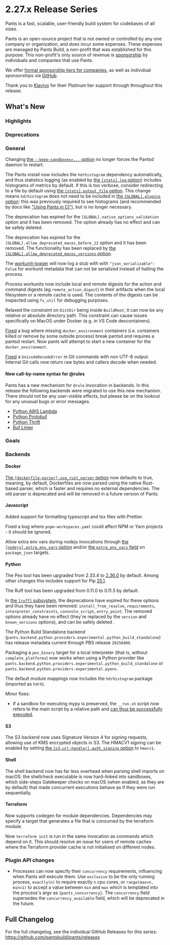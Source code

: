 # 2.27.x Release Series

Pants is a fast, scalable, user-friendly build system for codebases of all sizes.

Pants is an open-source project that is not owned or controlled by any one company or organization, and does incur some expenses. These expenses are managed by Pants Build, a non-profit that was established for this purpose. This non-profit's only source of revenue is [sponsorship](https://www.pantsbuild.org/sponsorship) by individuals and companies that use Pants.

We offer [formal sponsorship tiers for companies](https://www.pantsbuild.org/sponsorship), as well as individual sponsorships via [GitHub](https://github.com/sponsors/pantsbuild).

Thank you to [Klaviyo](https://www.klaviyo.com/) for their Platinum tier support through throughout this release.

## What's New

### Highlights

### Deprecations

### General

Changing [the `--keep-sandboxes=...` option](https://www.pantsbuild.org/2.27/reference/global-options#keep_sandboxes) no longer forces the Pantsd daemon to restart.

The Pants install now includes the `hdrhistogram` dependency automatically, and thus statistics logging (as enabled by [the `[stats].log` option](https://www.pantsbuild.org/2.27/reference/subsystems/stats#log)) includes histograms of metrics by default. If this is too verbose, consider redirecting to a file by default using [the `[stats].output_file` option](https://www.pantsbuild.org/2.27/reference/subsystems/stats#output_file). This change means `hdrhistogram` does not need to be included in [the `[GLOBAL].plugins` option](https://www.pantsbuild.org/2.27/reference/global-options#plugins): this was previously required to see histograms (and recommended by docs like ["Using Pants in CI"](https://www.pantsbuild.org/2.27/docs/using-pants/using-pants-in-ci)), but is no longer necessary.

The deprecation has expired for the `[GLOBAL].native_options_validation` option and it has been removed. The option already has no effect and can be safely deleted.

The deprecation has expired for the `[GLOBAL].allow_deprecated_macos_before_12` option and it has been removed. The functionality has been replaced by [the `[GLOBAL].allow_deprecated_macos_versions` option](https://www.pantsbuild.org/2.27/reference/global-options#allow_deprecated_macos_versions).

The [workunit-logger](https://www.pantsbuild.org/2.27/reference/subsystems/workunit-logger) will now log a stub with with `"json_serializable": False` for workunit metadata that can not be serialized instead of halting the process.

Process workunits now include local and remote digests for the action and command digests (eg `remote_action_digest`) in their artifacts when the local filesystem or a remote cache is used. The contents of the digests can be inspected using `fs_util` for debugging purposes.

Relaxed the constraint on `DistDir` being inside `BuildRoot`; it can now be any relative or absolute directory path. This constraint can cause issues specifically on MacOS under Docker (e.g. in VS Code devcontainers).

[Fixed](https://github.com/pantsbuild/pants/pull/22128) a bug where missing `docker_environment` containers (i.e. containers killed or remove by some outside process) break pantsd and requires a pantsd restart. Now pants will attempt to start a new container for the `docker_environment`.

[Fixed](https://github.com/pantsbuild/pants/pull/22207) a `UnicodeDecodeError` in Git commands with non UTF-8 output. Internal Git calls now return raw bytes and callers decode when needed.

#### New call-by-name syntax for @rules
Pants has a new mechanism for `@rule` invocation in backends. In this release the following backends were migrated to use this new mechanism. There should not be any user-visible effects, but please be on the lookout for any unusual bugs or error messages.

- [Python AWS Lambda](https://www.pantsbuild.org/stable/docs/python/integrations/aws-lambda)
- [Python Protobuf](https://www.pantsbuild.org/2.27/docs/python/integrations/protobuf-and-grpc)
- [Python Thrift](https://www.pantsbuild.org/2.27/docs/python/integrations/thrift)
- [Buf Linter](https://www.pantsbuild.org/prerelease/docs/go/integrations/protobuf#buf-format-and-lint-protobuf)

### Goals

### Backends

#### Docker

[The `[dockerfile-parser].use_rust_parser` option](https://www.pantsbuild.org/2.27/reference/subsystems/dockerfile-parser) now defaults to true, meaning, by default, Dockerfiles are now parsed using the native Rust-based parser, which is faster and requires no external dependencies. The old parser is deprecated and will be removed in a future version of Pants.

#### Javascript

Added support for formatting typescript and tsx files with Prettier.

Fixed a bug where `pnpm-workspaces.yaml` could affect NPM or Yarn projects - it should be ignored.

Allow extra env vars during nodejs invocations through [the `[nodejs].extra_env_vars` option](https://www.pantsbuild.org/2.27/reference/subsystems/nodejs#extra_env_vars) and/or [the `extra_env_vars` field](https://www.pantsbuild.org/2.27/reference/targets/package_json#extra_env_vars) on `package_json` targets.

#### Python

The Pex tool has been upgraded from 2.33.4 to [2.36.0](https://github.com/pex-tool/pex/releases/tag/v2.36.0) by default. Among other changes this includes support for Pip [25.1](https://pip.pypa.io/en/stable/news/#v25-1).

The Ruff tool has been upgraded from 0.11.0 to 0.11.5 by default.

In [the `[ruff]` subsystem](https://www.pantsbuild.org/2.27/reference/subsystems/ruff), the deprecations have expired for these options and thus they have been removed: `install_from_resolve`, `requirements`, `interpreter_constraints`, `consnole_script`, `entry_point`. The removed options already have no effect (they're replaced by the `version` and `known_versions` options), and can be safely deleted .

The Python Build Standalone backend (`pants.backend.python.providers.experimental.python_build_standalone`) has release metadata current through PBS release `20250409`.

Packaging a `pex_binary` target for a local interpreter (that is, without `complete_platforms`) now works when using a Python provider like `pants.backend.python.providers.experimental.python_build_standalone` or `pants.backend.python.providers.experimental.pyenv`.

The default module mappings now includes the `hdrhistogram` package (imported as `hdrh`).

Minor fixes:

- If a sandbox for executing mypy is preserved, the `__run.sh` script now refers to the main script by a relative path and [can thus be successfully executed](https://github.com/pantsbuild/pants/issues/22138).

#### S3

The S3 backend now uses Signature Version 4 for signing requests, allowing use of KMS encrypted objects in S3. The HMACV1 signing can be enabled by setting [the `[s3-url-handler].auth_signing` option](https://www.pantsbuild.org/2.27/reference/subsystems/s3-url-handler#auth_signing) to `hmacv1`.

#### Shell

The shell backend now has far less overhead when parsing shell imports on macOS: the shellcheck executable is now hard-linked into sandboxes, which side-steps Gatekeeper checks on macOS (when enabled, as they are by default) that made concurrent executions behave as if they were run sequentially.

#### Terraform

Now supports codegen for module dependencies. Dependencies may specify a target that generates a file that is consumed by the terraform module.

Now `terraform init` is run in the same invocation as commands which depend on it. This should resolve an issue for users of remote caches where the Terraform provider cache is not initialised on different nodes. 

### Plugin API changes

* Processes can now specify their `concurrency` requirements, influencing when Pants will execute them. Use `exclusive` to be the only running process, `exactly(n)` to require exactly `n` cpu cores, or `range(max=n, min=1)` to accept a value between `min` and `max` which is templated into the process's argv as `{pants_concurrency}`. The `concurrency` field supersedes the `concurrency_available` field, which will be deprecated in the future.

## Full Changelog

For the full changelog, see the individual GitHub Releases for this series: <https://github.com/pantsbuild/pants/releases>
